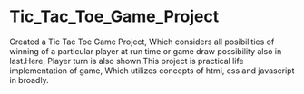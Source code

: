 # Tic_Tac_Toe_Game_Project
Created a Tic Tac Toe Game Project, Which considers all posibilities of winning of a particular player at run time or game draw possibility also in last.Here, Player turn is also shown.This project is practical life implementation of game, Which utilizes concepts of html, css and javascript in broadly.
